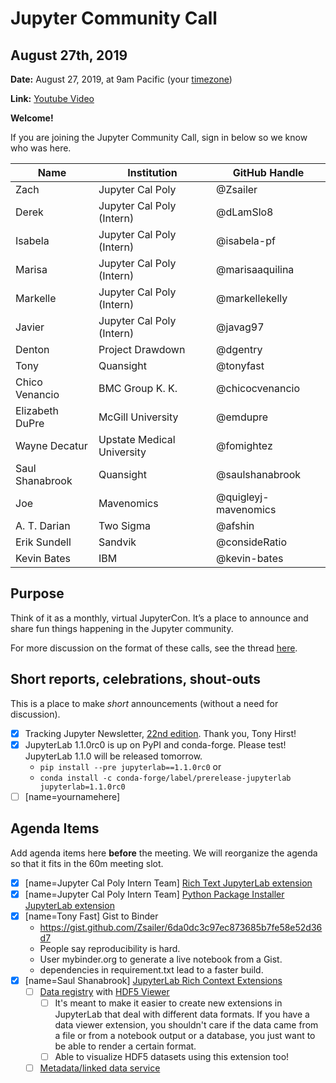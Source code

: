 # Jupyter Community Call

## August 27th, 2019

**Date:** August 27, 2019, at 9am Pacific (your [timezone](https://arewemeetingyet.com/Los%20Angeles/2019-08-27/09:00/Jupyter%20Community%20Call))

**Link:** [Youtube Video](https://youtu.be/k1-1XAML9fc)

**Welcome!**

If you are joining the Jupyter Community Call, sign in below so we know who was here.

|   Name   |           Institution     | GitHub Handle   |
|----------|---------------------------|-----------------|
| Zach     | Jupyter Cal Poly          | @Zsailer        |
| Derek    | Jupyter Cal Poly (Intern) | @dLamSlo8       |
| Isabela  | Jupyter Cal Poly (Intern) | @isabela-pf     |
| Marisa   | Jupyter Cal Poly (Intern) | @marisaaquilina |
| Markelle | Jupyter Cal Poly (Intern) | @markellekelly  |
| Javier   | Jupyter Cal Poly (Intern) | @javag97        |
| Denton   | Project Drawdown          | @dgentry        |
| Tony     | Quansight  | @tonyfast |
| Chico Venancio| BMC Group K. K.| @chicocvenancio|
| Elizabeth DuPre | McGill University | @emdupre|
| Wayne Decatur | Upstate Medical University | @fomightez|
| Saul Shanabrook | Quansight | @saulshanabrook |
| Joe      | Mavenomics               | @quigleyj-mavenomics|
| A. T. Darian   | Two Sigma          | @afshin          |
| Erik Sundell   | Sandvik            | @consideRatio    |
| Kevin Bates | IBM | @kevin-bates  |

## Purpose

Think of it as a monthly, virtual JupyterCon. It’s a place to announce and share fun things happening in the Jupyter community.

For more discussion on the format of these calls, see the thread [here](https://discourse.jupyter.org/t/reviving-the-all-jupyter-team-meetings/423).

## Short reports, celebrations, shout-outs

This is a place to make *short* announcements (without a need for discussion). 

* [x] Tracking Jupyter Newsletter, [22nd edition](https://tinyletter.com/TrackingJupyter/letters/tracking-jupyter-newsletter-the-twenty-second). Thank you, Tony Hirst!
* [x] JupyterLab 1.1.0rc0 is up on PyPI and conda-forge. Please test! JupyterLab 1.1.0 will be released tomorrow.
  * `pip install --pre jupyterlab==1.1.0rc0` or 
  * `conda install -c conda-forge/label/prerelease-jupyterlab jupyterlab=1.1.0rc0`
* [ ] [name=yournamehere]

## Agenda Items

Add agenda items here **before** the meeting. We will reorganize the agenda so that it fits in the 60m meeting slot.

* [x] [name=Jupyter Cal Poly Intern Team] [Rich Text JupyterLab extension](https://github.com/jupytercalpoly/jupyterlab-richtext-mode)
* [x] [name=Jupyter Cal Poly Intern Team] [Python Package Installer JupyterLab extension](https://github.com/jupytercalpoly/jupyterlab-pkginstaller)
* [x] [name=Tony Fast] Gist to Binder
    * https://gist.github.com/Zsailer/6da0dc3c97ec873685b7fe58e52d36d7
    * People say reproducibility is hard.
    * User mybinder.org to generate a live notebook from a Gist.
    * dependencies in requirement.txt lead to a faster build.
* [x] [name=Saul Shanabrook] [JupyterLab Rich Context Extensions](https://discourse.jupyter.org/t/jupyterlab-rich-context-extensions/1350)
  * [ ] [Data registry](https://github.com/jupyterlab/jupyterlab-data-explorer) with [HDF5 Viewer](https://github.com/telamonian/jupyterlab-hdf/)
      * [ ] It's meant to make it easier to create new extensions in JupyterLab that deal with different data formats. If you have a data viewer extension, you shouldn't care if the data came from a file or from a notebook output or a database, you just want to be able to render a certain format. 
      * [ ] Able to visualize HDF5 datasets using this extension too!
  * [ ] [Metadata/linked data service](https://github.com/jupyterlab/jupyterlab-data-explorer)